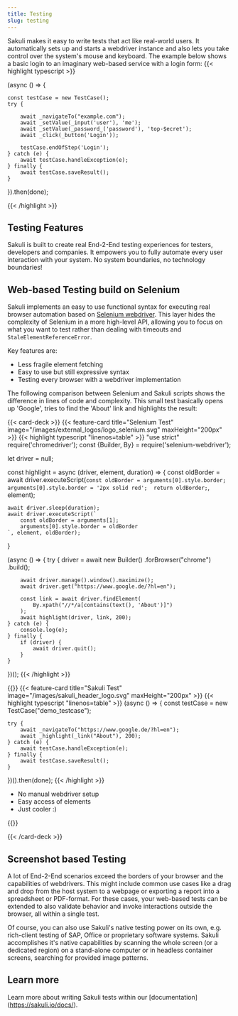 ```yaml
---
title: Testing
slug: testing
---
```


Sakuli makes it easy to write tests that act like real-world users. It automatically sets up and starts a webdriver instance and also lets you take control over the system's mouse and keyboard. The example below shows a basic login to an imaginary web-based service with a login form:
{{< highlight typescript >}}

(async () => {

    const testCase = new TestCase();
    try {

        await _navigateTo("example.com");
        await _setValue(_input('user'), 'me');
        await _setValue(_password_('password'), 'top-$ecret');
        await _click(_button('Login'));

        testCase.endOfStep('Login');
    } catch (e) {
        await testCase.handleException(e);
    } finally {
        await testCase.saveResult();
    }

}).then(done);

{{< /highlight >}}

## Testing Features

Sakuli is built to create real End-2-End testing experiences for testers, developers and companies. It empowers you to fully automate every user interaction with your system. No system boundaries, no technology boundaries!

## Web-based Testing build on Selenium

Sakuli implements an easy to use functional syntax for executing real browser automation based on [Selenium webdriver](https://github.com/SeleniumHQ/selenium). This layer hides the complexity of Selenium in a more high-level API, allowing you to focus on what you want to test rather than dealing with timeouts and `StaleElementReferenceError`.

Key features are:

- Less fragile element fetching
- Easy to use but still expressive syntax
- Testing every browser with a webdriver implementation

The following comparison between Selenium and Sakuli scripts shows the difference in lines of code and complexity.
This small test basically opens up 'Google', tries to find the 'About' link and highlights the result:

{{< card-deck >}}
{{< feature-card title="Selenium Test" image="/images/external_logos/logo_selenium.svg" maxHeight="200px" >}}
{{< highlight typescript "linenos=table" >}}
"use strict"
require('chromedriver');
const {Builder, By} = require('selenium-webdriver');

let driver = null;

const highlight = async (driver, element, duration) => {
    const oldBorder = await driver.executeScript(`
        const oldBorder = arguments[0].style.border; 
        arguments[0].style.border = '2px solid red'; 
        return oldBorder;
    `, element);

    await driver.sleep(duration);
    await driver.executeScript(`
        const oldBorder = arguments[1]; 
        arguments[0].style.border = oldBorder
    `, element, oldBorder);
}

(async () => {
    try {
        driver = await new Builder()
            .forBrowser("chrome")
            .build();

        await driver.manage().window().maximize();
        await driver.get("https://www.google.de/?hl=en");

        const link = await driver.findElement(
            By.xpath("//*/a[contains(text(), 'About')]")
        );
        await highlight(driver, link, 200);
    } catch (e) {
        console.log(e);
    } finally {
        if (driver) {
            await driver.quit();
        }
    }
})();
{{< /highlight >}}


{{</feature-card>}}
{{< feature-card title="Sakuli Test" image="/images/sakuli_header_logo.svg" maxHeight="200px" >}}
{{< highlight typescript "linenos=table" >}}
(async () => {
    const testCase = new TestCase("demo_testcase");

    try {
        await _navigateTo("https://www.google.de/?hl=en");
        await _highlight(_link("About"), 200);
    } catch (e) {
        await testCase.handleException(e);
    } finally {
        await testCase.saveResult();
    }
})().then(done);
{{< /highlight >}}

- No manual webdriver setup
- Easy access of elements
- Just cooler :)

{{</feature-card>}}

{{< /card-deck >}}

## Screenshot based Testing

A lot of End-2-End scenarios exceed the borders of your browser and the capabilities of webdrivers. This might include common use cases like a drag and drop from the host system to a webpage or exporting a report into a spreadsheet or PDF-format. For these cases, your web-based tests can be extended to also validate behavior and invoke interactions outside the browser, all within a single test.

Of course, you can also use Sakuli's native testing power on its own, e.g. rich-client testing of SAP, Office or proprietary software systems. Sakuli accomplishes it's native capabilities by scanning the whole screen (or a dedicated region) on a stand-alone computer or in headless container screens, searching for provided image patterns.

## Learn more
Learn more about writing Sakuli tests within our [documentation] (https://sakuli.io/docs/).
